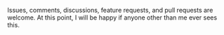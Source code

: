 Issues, comments, discussions, feature requests, and pull requests are welcome.
At this point, I will be happy if anyone other than me ever sees this.
